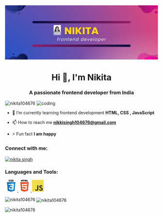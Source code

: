 ![logo](https://github.com/Nikita104676/Nikita104676/blob/main/Github%20Banner.jpeg)
<h1 align="center">Hi 👋, I'm Nikita</h1>
<h3 align="center">A passionate frontend developer from India</h3>
<img align ="right" alt="coding" width="400" src="https://user-images.githubusercontent.com/55389276/140866485-8fb1c876-9a8f-4d6a-98dc-08c4981eaf70.gif"

<p align="left"> <img src="https://komarev.com/ghpvc/?username=nikita104676&label=Profile%20views&color=0e75b6&style=flat" alt="nikita104676" /> </p>

- 🌱 I’m currently learning frontend development **HTML, CSS , JavaScript**

- 📫 How to reach me **nikkisingh104676@gmail.com**

- ⚡ Fun fact **I am happy**

<h3 align="left">Connect with me:</h3>
<p align="left">
<a href="https://linkedin.com/in/nikita singh" target="blank"><img align="center" src="https://raw.githubusercontent.com/rahuldkjain/github-profile-readme-generator/master/src/images/icons/Social/linked-in-alt.svg" alt="nikita singh" height="30" width="40" /></a>
</p>

<h3 align="left">Languages and Tools:</h3>
<p align="left"> <a href="https://www.w3schools.com/css/" target="_blank" rel="noreferrer"> <img src="https://raw.githubusercontent.com/devicons/devicon/master/icons/css3/css3-original-wordmark.svg" alt="css3" width="40" height="40"/> </a> <a href="https://www.w3.org/html/" target="_blank" rel="noreferrer"> <img src="https://raw.githubusercontent.com/devicons/devicon/master/icons/html5/html5-original-wordmark.svg" alt="html5" width="40" height="40"/> </a> <a href="https://developer.mozilla.org/en-US/docs/Web/JavaScript" target="_blank" rel="noreferrer"> <img src="https://raw.githubusercontent.com/devicons/devicon/master/icons/javascript/javascript-original.svg" alt="javascript" width="40" height="40"/> </a> </p>

<p><img align="left" src="https://github-readme-stats.vercel.app/api/top-langs?username=nikita104676&show_icons=true&locale=en&layout=compact" alt="nikita104676" /></p>

<p>&nbsp;<img align="center" src="https://github-readme-stats.vercel.app/api?username=nikita104676&show_icons=true&locale=en" alt="nikita104676" /></p>

<p><img align="center" src="https://github-readme-streak-stats.herokuapp.com/?user=nikita104676&" alt="nikita104676" /></p>
